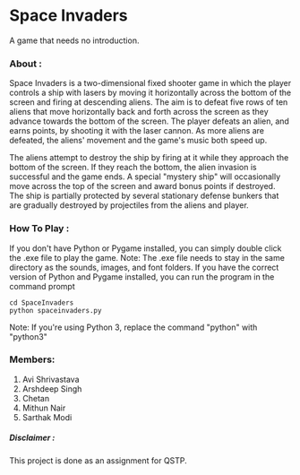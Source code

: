 # Space Invaders
A game that needs no introduction.

### About :
Space Invaders is a two-dimensional fixed shooter game in which the player controls 
a ship with lasers by moving it horizontally across the bottom of the screen and 
firing at descending aliens. 
The aim is to defeat five rows of ten aliens that move horizontally back and forth 
across the screen as they advance towards the bottom of the screen. 
The player defeats an alien, and earns points, by shooting it with the laser cannon. 
As more aliens are defeated, the aliens' movement and the game's music both speed up.

The aliens attempt to destroy the ship by firing at it while they approach the bottom 
of the screen. 
If they reach the bottom, the alien invasion is successful and the game ends. 
A special "mystery ship" will occasionally move across the top of the screen 
and award bonus points if destroyed. 
The ship is partially protected by several stationary defense bunkers that are 
gradually destroyed by projectiles from the aliens and player.

### How To Play :

If you don't have Python or Pygame installed, you can simply double click the .exe file to play the game. 
Note: The .exe file needs to stay in the same directory as the sounds, images, and font folders.
If you have the correct version of Python and Pygame installed, you can run the program in the command prompt 

```
cd SpaceInvaders
python spaceinvaders.py
```

Note: If you're using Python 3, replace the command "python" with "python3"


### Members:
1. Avi Shrivastava
2. Arshdeep Singh
3. Chetan
4. Mithun Nair
5. Sarthak Modi

##### Disclaimer :
This project is done as an assignment for QSTP.